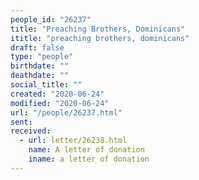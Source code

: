 ```yaml
---
people_id: "26237"
title: "Preaching Brothers, Dominicans"
ititle: "preaching brothers, dominicans"
draft: false
type: "people"
birthdate: ""
deathdate: ""
social_title: ""
created: "2020-06-24"
modified: "2020-06-24"
url: "/people/26237.html"
sent:
received:
  - url: letter/26238.html
    name: A letter of donation
    iname: a letter of donation
---
```

